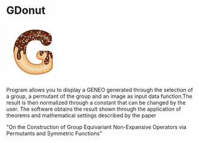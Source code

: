 # GDonut

<div>
  <img
    src="./GDonut-app/src-tauri/icons/Square150x150Logo.png"
    title="GDonut logo"
  />
</div>

Program allows you to display a GENEO generated through the selection of a
group, a permutant of the group and an image as input data function.The result
is then normalized through a constant that can be changed by the user. The
software obtains the result shown through the application of theorems and
mathematical settings described by the paper

"On the Construction of Group Equivariant Non-Expansive Operators via
Permutants and Symmetric Functions"
